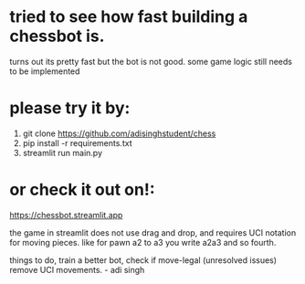 # tried to see how fast building a chessbot is.

turns out its pretty fast but the bot is not good. some game logic still needs to be implemented

# please try it by:
1. git clone https://github.com/adisinghstudent/chess
2. pip install -r requirements.txt
3. streamlit run main.py

# or check it out on!:
https://chessbot.streamlit.app

the game in streamlit does not use drag and drop, and requires UCI notation for moving pieces. like for pawn a2 to a3 you write a2a3 and so fourth.

things to do, train a better bot, check if move-legal (unresolved issues) remove UCI movements. - adi singh
